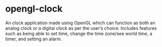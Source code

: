 # opengl-clock
An clock application made using OpenGL which can function as both an analog clock or a digital clock as per the user’s choice. Includes features such as being able to set time, change the time zone/see world time, a timer, and setting an alarm.
